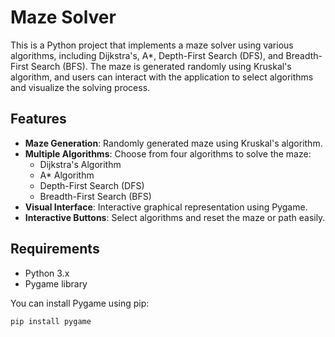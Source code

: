 # Maze Solver


This is a Python project that implements a maze solver using various algorithms, including Dijkstra's, A*, Depth-First Search (DFS), and Breadth-First Search (BFS). The maze is generated randomly using Kruskal's algorithm, and users can interact with the application to select algorithms and visualize the solving process.

## Features

- **Maze Generation**: Randomly generated maze using Kruskal's algorithm.
- **Multiple Algorithms**: Choose from four algorithms to solve the maze:
  - Dijkstra's Algorithm
  - A* Algorithm
  - Depth-First Search (DFS)
  - Breadth-First Search (BFS)
- **Visual Interface**: Interactive graphical representation using Pygame.
- **Interactive Buttons**: Select algorithms and reset the maze or path easily.

## Requirements

- Python 3.x
- Pygame library

You can install Pygame using pip:

```bash
pip install pygame
